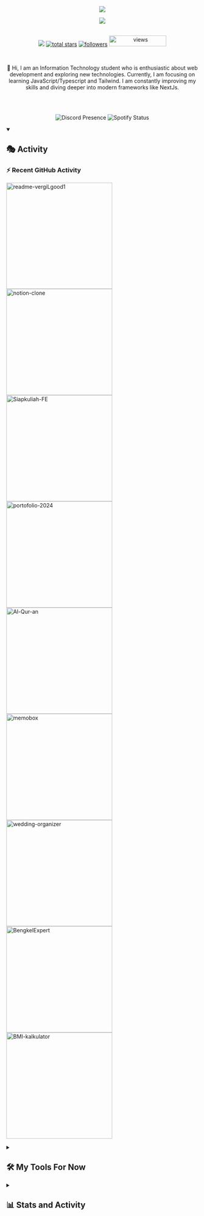 <!-- ![Alt Text](https://github.com/vergiLgood1/vergiLgood1/blob/main/Cover%20(7).png) -->
<div align="center">
  <p align="center">
  <a href="https://git.io/typing-svg">
    <img src="https://readme-typing-svg.demolab.com?font=Roboto+2&weight=500&size=25&duration=1&pause=100000&color=7aa2f7&background=FFFFFF00&center=true&repeat=false&random=false&width=435&lines=Diyo+Anggara+">
  </a>
</p>
  <img src="https://readme-typing-svg.demolab.com?font=Roboto&weight=600&size=25&pause=1000&color=7aa2f7&background=FFFFFF00&center=true&repeat=true&random=false&width=435&lines=Front-end+Web+And+App+Developer;Interested+in+UI%2FUX+Design;May+The+Force+Be+With+You">
</div>

<!-- Social icons section 

<p align="center">
  <a href="https://discord.gg/741505960895315979
" alt="Discord" title="Dev Pro Tips Discord Server"><img width="36px" src="https://i.ibb.co/zfcbV6N/discord-2.png"/></a>
  &#8287;&#8287;&#8287;&#8287;&#8287;
  <a href="https://www.linkedin.com/in/diyo-anggara-pradipa-putra-94888724a/"><img width="32px" alt="linkeidin" title="Youtube" src="https://i.ibb.co/Cmc5tS1/linkedin-2.png"/></a>
  &#8287;&#8287;&#8287;&#8287;&#8287;
  <a href="https://www.instagram.com/diyoanggaraa/"><img width="28px" alt="Twitter" title="Instagram" src="https://i.ibb.co/XVcLMcv/instagram-1-1.png"/></a>
  &#8287;&#8287;&#8287;&#8287;&#8287;
  <a href="diyoanggara149@gmail.com"><img width="32px" alt="Ko-fi" title="Email" src="https://i.ibb.co/LrqHpnt/gmail-2.png"/></a>
  &#8287;&#8287;&#8287;&#8287;&#8287;
  <a href=""><img width="34px" alt="Free Stuff" title="Free gifts for you" src="https://i.ibb.co/BfWG7rz/gift-solid-2.png"/></a>
</p>
-->
<br/>

<!-- Social badges section -->
<!-- Badges with custom icons - https://github.com/DenverCoder1/custom-icon-badges -->
<!-- View counter - https://github.com/DenverCoder1/Simple-View-Counter -->
<p align="center">
 <a href="https://discord.gg/9YcAmhfA" alt="discord account">
    <img src="https://img.shields.io/discord/841592988702343179?color=7289DA&logo=discord&logoColor=white&style=for-the-badge"/></a>
  <a href="https://github.com/vergiLgood1?tab=repositories&sort=stargazers">
    <img alt="total stars" title="Total stars on GitHub" src="https://custom-icon-badges.demolab.com/github/stars/vergiLgood1?color=55960c&style=for-the-badge&labelColor=488207&logo=star"/></a>
  <a href="https://github.com/vergiLgood1?tab=followers">
    <img alt="followers" title="Follow me on Github" src="https://custom-icon-badges.demolab.com/github/followers/vergiLgood1?color=236ad3&labelColor=1155ba&style=for-the-badge&logo=person-add&label=Follow&logoColor=white"/></a>
<a href="https://komarev.com/ghpvc/?username=vergiLgood1">
  <img alt="views" title="GitHub profile views" src="https://komarev.com/ghpvc/?username=vergiLgood1" width="150" height="28"/>
</a>
</p>

<br/>

<div align="center">
 
 <p align="center">
👋 Hi, I am an Information Technology student who is enthusiastic about web development and exploring new technologies. Currently, I am focusing on learning JavaScript/Typescript and Tailwind. I am constantly improving my skills and diving deeper into modern frameworks like NextJs.
 </p>
 
 </div>
 <br> <br>
 
 
<p align="center">
  <img src="https://lanyard.kyrie25.me/api/741505960895315979" alt="Discord Presence" />
  <img src="https://spotify-github-profile.kittinanx.com/api/view?uid=ea4f7f4r2oouzd9bdjl88t440&cover_image=true&theme=novatorem&show_offline=true&background_color=121212&interchange=false&bar_color=53b14f&bar_color_cover=false" alt="Spotify Status" />
</p>

<details open>
<summary><h2>🎭 Activity</h2></summary>
  
  <h3>⚡ Recent GitHub Activity</h3>

  <!-- https://github.com/jamesgeorge007/github-activity-readme -->
  <!--START_SECTION:activity-->

<p align="left">
    <a href="https://github.com/vergiLgood1/vergiLgood1"><img width="278" src="https://vergilgood1-github-readme-stats.vercel.app/api/pin/?username=vergiLgood1&repo=vergiLgood1&theme=react&bg_color=1a1b26&title_color=7aa2f7&hide_border=true&icon_color=bb9af7&show_icons=false" alt="readme-vergiLgood1"></a>
    <a href="https://github.com/vergiLgood1/notion-clone"><img width="278" src="https://vergilgood1-github-readme-stats.vercel.app/api/pin/?username=vergiLgood1&repo=notion-clone&theme=react&bg_color=1a1b26&title_color=7aa2f7&hide_border=true&icon_color=bb9af7&show_icons=false" alt="notion-clone"></a>
    <a href="https://github.com/vergiLgood1/Siapkuliah-FE"><img width="278" src="https://vergilgood1-github-readme-stats.vercel.app/api/pin/?username=vergiLgood1&repo=Siapkuliah-FE&theme=react&bg_color=1a1b26&title_color=7aa2f7&hide_border=true&icon_color=bb9af7&show_icons=false" alt="Siapkuliah-FE"></a>
    <a href="https://github.com/vergiLgood1/portofolio-2024"><img width="278" src="https://vergilgood1-github-readme-stats.vercel.app/api/pin/?username=vergiLgood1&repo=portofolio-2024&theme=react&bg_color=1a1b26&title_color=7aa2f7&hide_border=true&icon_color=bb9af7&show_icons=false" alt="portofolio-2024"></a>
    <a href="https://github.com/vergiLgood1/Al-Qur-an"><img width="278" src="https://vergilgood1-github-readme-stats.vercel.app/api/pin/?username=vergiLgood1&repo=Al-Qur-an&theme=react&bg_color=1a1b26&title_color=7aa2f7&hide_border=true&icon_color=bb9af7&show_icons=false" alt="Al-Qur-an"></a>
    <a href="https://github.com/vergiLgood1/memobox"><img width="278" src="https://vergilgood1-github-readme-stats.vercel.app/api/pin/?username=vergiLgood1&repo=memobox&theme=react&bg_color=1a1b26&title_color=7aa2f7&hide_border=true&icon_color=bb9af7&show_icons=false" alt="memobox"></a>
    <a href="https://github.com/vergiLgood1/wedding-organizer"><img width="278" src="https://vergilgood1-github-readme-stats.vercel.app/api/pin/?username=vergiLgood1&repo=wedding-organizer&theme=react&bg_color=1a1b26&title_color=7aa2f7&hide_border=true&icon_color=bb9af7&show_icons=false" alt="wedding-organizer"></a>
    <a href="https://github.com/vergiLgood1/BengkelExpert"><img width="278" src="https://vergilgood1-github-readme-stats.vercel.app/api/pin/?username=vergiLgood1&repo=BengkelExpert&theme=react&bg_color=1a1b26&title_color=7aa2f7&hide_border=true&icon_color=bb9af7&show_icons=false" alt="BengkelExpert"></a>
      <a href="https://github.com/vergiLgood1/BMI-kalkulator"><img width="278" src="https://vergilgood1-github-readme-stats.vercel.app/api/pin/?username=vergiLgood1&repo=BMI-kalkulator&theme=react&bg_color=1a1b26&title_color=7aa2f7&hide_border=true&icon_color=bb9af7&show_icons=false" alt="BMI-kalkulator"></a>
  </p>

<!--END_SECTION:activity-->
</details>

 <details> 
  <summary><h2>🛠️ My Tools For Now</h2></summary>
  <!-- Some badges are from https://github.com/Ileriayo/markdown-badges -->

  <h3>👨‍💻 Programming and Markup Languages</h3>

  <p>   
      <a href="https://github.com/search?q=user%3ADenverCoder1+language%3Acss"><img alt="CSS" src="https://img.shields.io/badge/CSS-1572B6.svg?logo=css3&logoColor=white"></a>
      <a href="https://github.com/search?q=user%3ADenverCoder1+language%3Ahtml"><img alt="HTML" src="https://img.shields.io/badge/HTML-E34F26.svg?logo=html5&logoColor=white"></a>
      <a href="https://github.com/search?q=user%3ADenverCoder1+language%3Ajava"><img alt="Java" src="https://custom-icon-badges.demolab.com/badge/Java-007396.svg?logo=java&logoColor=white"></a>
      <a href="https://github.com/search?q=user%3ADenverCoder1+language%3Ajavascript"><img alt="JavaScript" src="https://img.shields.io/badge/JavaScript-F7DF1E.svg?logo=javascript&logoColor=black"></a>
      <a href="https://github.com/search?q=user%3ADenverCoder1+language%3Aphp"><img alt="PHP" src="https://img.shields.io/badge/PHP-777BB4.svg?logo=php&logoColor=white"></a>
      <a href="https://github.com/search?q=user%3ADenverCoder1+language%3Apython"><img alt="Python" src="https://img.shields.io/badge/Python-14354C.svg?logo=python&logoColor=white"></a>
      <a href="https://github.com/search?q=user%3ADenverCoder1+language%3Asql"><img alt="SQL" src="https://custom-icon-badges.demolab.com/badge/SQL-025E8C.svg?logo=database&logoColor=white"></a>
  </p>
  
  <h3>🧰 Frameworks and Libraries</h3>

  <p>
      <a href="#"><img alt="Bootstrap" src="https://img.shields.io/badge/Bootstrap-7952B3.svg?logo=bootstrap&logoColor=white"></a>
      <a href="#"><img alt="Discord.py" src="https://custom-icon-badges.demolab.com/badge/Discord.py-0d1620.svg?logo=dpy"></a>
  </p>

  <h3>🗄️ Databases and Cloud Hosting</h3>

  <p>
      <a href="#"><img alt="GitHub Pages" src="https://img.shields.io/badge/GitHub%20Pages-327FC7.svg?logo=github&logoColor=white"></a>
      <a href="#"><img alt="MySQL" src="https://img.shields.io/badge/MySQL-00f.svg?logo=mysql&logoColor=white"></a>
  </p>

 <h3>💻 Software and Tools</h3>

  <p>
      <a href="#"><img alt="Adobe" src="https://img.shields.io/badge/Adobe-FF0000.svg?logo=adobe&logoColor=white"></a>
      <a href="#"><img alt="Discord" src="https://img.shields.io/badge/-Discord-5865F2.svg?logo=discord&logoColor=white"></a>
      <a href="#"><img alt="Git" src="https://img.shields.io/badge/Git-F05033.svg?logo=git&logoColor=white"></a>
      <a href="#"><img alt="GitHub Desktop" src="https://img.shields.io/badge/GitHub%20Desktop-8034A9.svg?logo=github&logoColor=white"></a>
      <a href="#"><img alt="Google Sheets" src="https://img.shields.io/badge/Sheets-34A853.svg?logo=google%20sheets&logoColor=white"></a>
      <a href="#"><img alt="OBS Studio" src="https://img.shields.io/badge/-OBS-302E31?logo=obs-studio&logoColor=white"></a>
      <a href="#"><img alt="Postman" src="https://img.shields.io/badge/Postman-FF6C37?logo=postman&logoColor=white"></a>
      <a href="#"><img alt="Visual Studio Code" src="https://img.shields.io/badge/Visual%20Studio%20Code-0078d7.svg?logo=visual-studio-code&logoColor=white"></a>
  </p>
</details>


 
<details> 
  <summary><h2>📊 Stats and Activity</h2></summary>

  <h3>🔥 Streak Stats</h3>

  <!-- GitHub Readme Streak Stats - https://github.com/DenverCoder1/github-readme-streak-stats -->
  <p>
    <a href="https://github.com/DenverCoder1/github-readme-streak-stats">
      <!-- Use https://streak-stats.demolab.com or self-host with your own Vercel app - visit https://git.io/streak-stats for instructions -->
      <img title="🔥 Get streak stats for your profile at git.io/streak-stats" alt="vergiLgood1's streak" src="https://github-readme-streak-stats-pi-fawn.vercel.app?user=vergiLgood1&theme=tokyonight&hide_border=true&dates=9aa5ce&sideLabels=7aa2f7&ring=7aa2f7&fire="7aa2f7/>
    </a>
    <p>🔥 Get streak stats for your profile at <a href="https://git.io/streak-stats">git.io/streak-stats</a></p>
  </p>

  <h3>💻 GitHub Profile Stats</h3>

  <!-- https://github.com/anuraghazra/github-readme-stats -->

  <a href="https://github.com/anuraghazra/github-readme-stats"><img alt="vergiLgood1's Github Stats" src="https://vergilgood1-github-readme-stats.vercel.app/api/?username=vergiLgood1&custom_title=vergiLgood1's%20Github%20Stat&show_icons=true&include_all_commits=true&count_private=true&theme=tokyo-night&hide_border=true&bg_color=1a1b26&title_color=7aa2f7&icon_color=7aa2f7&text_color=9aa5ce" height="192px"/></a>
  <a href="https://github.com/anuraghazra/github-readme-stats"><img alt="vergiLgood1's Top Languages" src="https://vergilgood1-github-readme-stats.vercel.app/api/top-langs/?username=vergiLgood1&langs_count=8&layout=compact&theme=tokyo-night&hide_border=true&bg_color=1a1b26&title_color=7aa2f7&ico`n_color=7aa2f7&hide=Jupyter%20Notebook,Roff&text_color=9aa5ce&text_bold=true" height="192px"/></a>
  <br/>

  <b>Note:</b> Top languages is only a metric of the languages my public code consists of and doesn't reflect experience or skill level.
  
  <!-- https://github.com/ashutosh00710/github-readme-activity-graph -->

  <a href="https://github.com/ashutosh00710/github-readme-activity-graph"><img alt="vergiLgood1's Activity Graph" src="https://github-readme-activity-graph.vercel.app/graph?username=vergiLgood1&theme=tokyo-night&custom_title=vergiLgood1's%20Contribution%20Graph&hide_border=true&title_color=7aa2f7&color=7aa2f7&line=bb9af7&point=c0caf5&radius=8"/></a>


 <h3>⏰ Wakatime Stats</h3>
 
 <!--START_SECTION:waka-->

```txt
From: 31 March 2024 - To: 10 November 2024

Total Time: 336 hrs 58 mins

Other               698 hrs 8 mins  ▰▰▰▰▰▰▰▰▰▰▰▰▰▰▰▰▰▱▱▱▱▱▱▱▱   67.45 %
```

<!--END_SECTION:waka-->
</div>

</details>
